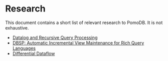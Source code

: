 # Research

This document contains a short list of relevant research to PomoDB. It is not exhaustive.

- [Datalog and Recursive Query Processing](http://blogs.evergreen.edu/sosw/files/2014/04/Green-Vol5-DBS-017.pdf)
- [DBSP: Automatic Incremental View Maintenance for Rich Query Languages](https://arxiv.org/abs/2203.16684)
- [Differential Dataflow](https://www.cidrdb.org/cidr2013/Papers/CIDR13_Paper111.pdf)